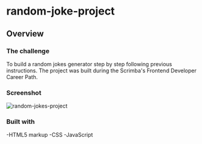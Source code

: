 # random-joke-project

## Overview

### The challenge

To build a random jokes generator step by step following previous instructions. The project was built during the Scrimba's Frontend Developer Career Path.

### Screenshot

![random-jokes-project](https://user-images.githubusercontent.com/79578822/119222412-92a4ea00-baf4-11eb-94d6-c097117c18f2.png)

### Built with

-HTML5 markup
-CSS
-JavaScript
